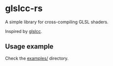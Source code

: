 # glslcc-rs
A simple library for cross-compiling GLSL shaders.

Inspired by [glslcc](https://github.com/septag/glslcc).

## Usage example

Check the [examples/](examples/) directory.